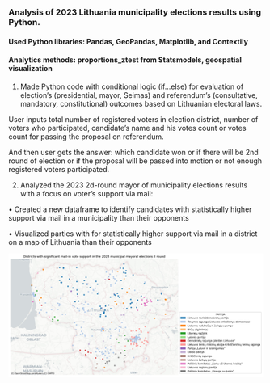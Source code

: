 ### Analysis of 2023 Lithuania municipality elections results using Python.
#### Used Python libraries: Pandas, GeoPandas, Matplotlib, and Contextily
#### Analytics methods: proportions_ztest from Statsmodels, geospatial visualization

1. Made Python code with conditional logic (if...else) for evaluation of election’s (presidential, mayor, Seimas) and referendum’s (consultative, mandatory, constitutional) outcomes based on Lithuanian electoral laws. 

User inputs total number of registered voters in election district, number of voters who participated, candidate’s name and his votes count or votes count for passing the proposal on referendum. 

And then user gets the answer: which candidate won or if there will be 2nd round of election or if the proposal will be passed into motion or not enough registered voters participated.

2.  Analyzed the 2023 2d-round mayor of municipality elections results with a focus on voter’s support via mail:


•	Created a new dataframe to identify candidates with statistically higher support via mail in a municipality than their opponents


•	Visualized parties with for statistically higher support via mail in a district on a map of Lithuania than their opponents


![Chart 1](output/chart1.jpg)
